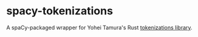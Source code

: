 # spacy-tokenizations

A spaCy-packaged wrapper for Yohei Tamura's Rust [tokenizations
library](https://github.com/tamuhey/tokenizations).
